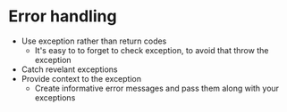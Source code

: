 # Error handling
- Use exception rather than return codes
  - It's easy to to forget to check exception, to avoid that throw the exception
- Catch revelant exceptions
- Provide context to the exception
  - Create informative error messages  and pass them along with your exceptions
